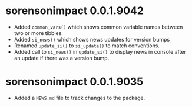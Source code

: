 # sorensonimpact 0.0.1.9042

* Added `common_vars()` which shows common variable names between two or more tibbles.
* Added `si_news()` which shows news updates for version bumps
* Renamed `update_si()` to `si_update()` to match conventions.
* Added call to `si_news()` in `update_si()` to display news in console after an update if there was a version bump.

# sorensonimpact 0.0.1.9035

* Added a `NEWS.md` file to track changes to the package.
